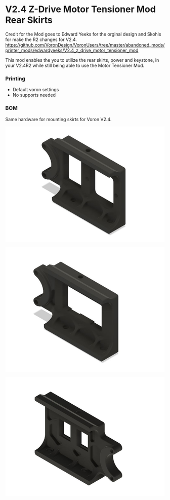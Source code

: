 # V2.4 Z-Drive Motor Tensioner Mod Rear Skirts

Credit for the Mod goes to Edward Yeeks for the orginal design and Skohls for make the R2 changes for V2.4.
https://github.com/VoronDesign/VoronUsers/tree/master/abandoned_mods/printer_mods/edwardyeeks/V2.4_z_drive_motor_tensioner_mod

This mod enables the you to utilize the rear skirts, power and keystone, in your V2.4R2 while still being able to use the Motor Tensioner Mod.

### Printing
  * Default voron settings
  * No supports needed
  
### BOM
Same hardware for mounting skirts for Voron V2.4.

![V2.4R2_Z-Drive_Motor_Tension_Mod_Rear_Skirts](Images/Filtered_Inlet_Skirt_Mod.JPG)

![V2.4R2_Z-Drive_Motor_Tension_Mod_Rear_Skirts](Images/IEC-GS_Skirt_Mod.JPG)

![V2.4R2_Z-Drive_Motor_Tension_Mod_Rear_Skirts](Images/Keystone_Skirt_Mod.JPG)
